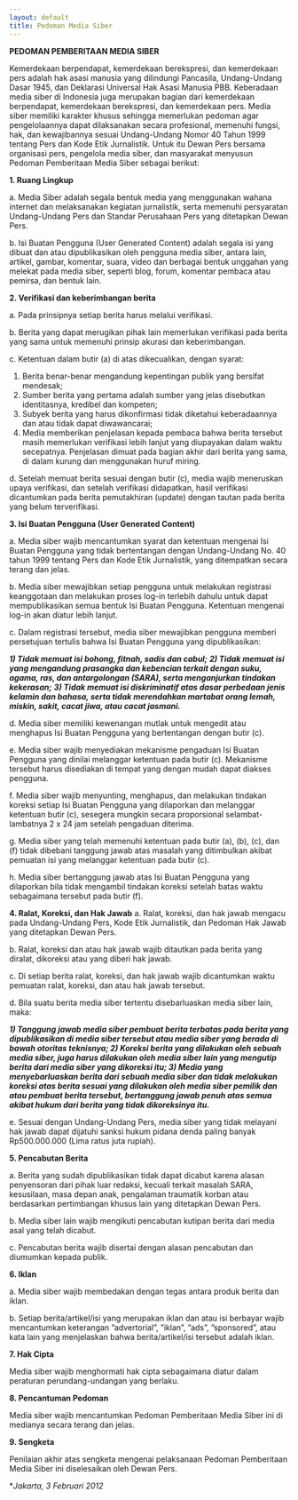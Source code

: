 ```yaml
---
layout: default
title: Pedoman Media Siber
---
```

**PEDOMAN PEMBERITAAN MEDIA SIBER**

Kemerdekaan berpendapat, kemerdekaan berekspresi, dan kemerdekaan pers adalah hak
asasi manusia yang dilindungi Pancasila, Undang-Undang Dasar 1945, dan Deklarasi
Universal Hak Asasi Manusia PBB. Keberadaan media siber di Indonesia juga merupakan
bagian dari kemerdekaan berpendapat, kemerdekaan berekspresi, dan kemerdekaan pers.
Media siber memiliki karakter khusus sehingga memerlukan pedoman agar
pengelolaannya dapat dilaksanakan secara profesional, memenuhi fungsi, hak, dan
kewajibannya sesuai Undang-Undang Nomor 40 Tahun 1999 tentang Pers dan Kode Etik
Jurnalistik. Untuk itu Dewan Pers bersama organisasi pers, pengelola media siber, dan
masyarakat menyusun Pedoman Pemberitaan Media Siber sebagai berikut:

**1. Ruang Lingkup**

a. Media Siber adalah segala bentuk media yang menggunakan wahana internet dan
melaksanakan kegiatan jurnalistik, serta memenuhi persyaratan Undang-Undang
Pers dan Standar Perusahaan Pers yang ditetapkan Dewan Pers.

b. Isi Buatan Pengguna (User Generated Content) adalah segala isi yang dibuat dan
atau dipublikasikan oleh pengguna media siber, antara lain, artikel, gambar,
komentar, suara, video dan berbagai bentuk unggahan yang melekat pada media
siber, seperti blog, forum, komentar pembaca atau pemirsa, dan bentuk lain.

**2. Verifikasi dan keberimbangan berita**

a. Pada prinsipnya setiap berita harus melalui verifikasi.

b. Berita yang dapat merugikan pihak lain memerlukan verifikasi pada berita yang
sama untuk memenuhi prinsip akurasi dan keberimbangan.

c. Ketentuan dalam butir (a) di atas dikecualikan, dengan syarat:
1) Berita benar-benar mengandung kepentingan publik yang bersifat mendesak;
2) Sumber berita yang pertama adalah sumber yang jelas disebutkan identitasnya,
kredibel dan kompeten;
3) Subyek berita yang harus dikonfirmasi tidak diketahui keberadaannya dan atau
tidak dapat diwawancarai;
4) Media memberikan penjelasan kepada pembaca bahwa berita tersebut masih
memerlukan verifikasi lebih lanjut yang diupayakan dalam waktu secepatnya.
Penjelasan dimuat pada bagian akhir dari berita yang sama, di dalam kurung
dan menggunakan huruf miring.

d. Setelah memuat berita sesuai dengan butir (c), media wajib meneruskan upaya
verifikasi, dan setelah verifikasi didapatkan, hasil verifikasi dicantumkan pada
berita pemutakhiran (update) dengan tautan pada berita yang belum terverifikasi.

**3. Isi Buatan Pengguna (User Generated Content)**

a. Media siber wajib mencantumkan syarat dan ketentuan mengenai Isi Buatan
Pengguna yang tidak bertentangan dengan Undang-Undang No. 40 tahun 1999
tentang Pers dan Kode Etik Jurnalistik, yang ditempatkan secara terang dan jelas.

b. Media siber mewajibkan setiap pengguna untuk melakukan registrasi keanggotaan
dan melakukan proses log-in terlebih dahulu untuk dapat mempublikasikan semua
bentuk Isi Buatan Pengguna. Ketentuan mengenai log-in akan diatur lebih lanjut.

c. Dalam registrasi tersebut, media siber mewajibkan pengguna memberi persetujuan
tertulis bahwa Isi Buatan Pengguna yang dipublikasikan:

***1) Tidak memuat isi bohong, fitnah, sadis dan cabul;***
***2) Tidak memuat isi yang mengandung prasangka dan kebencian terkait dengan
suku, agama, ras, dan antargolongan (SARA), serta menganjurkan tindakan
kekerasan;***
***3) Tidak memuat isi diskriminatif atas dasar perbedaan jenis kelamin dan bahasa,
serta tidak merendahkan martabat orang lemah, miskin, sakit, cacat jiwa, atau
cacat jasmani.***

d. Media siber memiliki kewenangan mutlak untuk mengedit atau menghapus Isi
Buatan Pengguna yang bertentangan dengan butir (c).

e. Media siber wajib menyediakan mekanisme pengaduan Isi Buatan Pengguna yang
dinilai melanggar ketentuan pada butir (c). Mekanisme tersebut harus disediakan di
tempat yang dengan mudah dapat diakses pengguna.

f. Media siber wajib menyunting, menghapus, dan melakukan tindakan koreksi setiap
Isi Buatan Pengguna yang dilaporkan dan melanggar ketentuan butir (c), sesegera
mungkin secara proporsional selambat-lambatnya 2 x 24 jam setelah pengaduan
diterima.

g. Media siber yang telah memenuhi ketentuan pada butir (a), (b), (c), dan (f) tidak
dibebani tanggung jawab atas masalah yang ditimbulkan akibat pemuatan isi yang
melanggar ketentuan pada butir (c).

h. Media siber bertanggung jawab atas Isi Buatan Pengguna yang dilaporkan bila
tidak mengambil tindakan koreksi setelah batas waktu sebagaimana tersebut pada
butir (f).

**4. Ralat, Koreksi, dan Hak Jawab**
a. Ralat, koreksi, dan hak jawab mengacu pada Undang-Undang Pers, Kode Etik
Jurnalistik, dan Pedoman Hak Jawab yang ditetapkan Dewan Pers.

b. Ralat, koreksi dan atau hak jawab wajib ditautkan pada berita yang diralat,
dikoreksi atau yang diberi hak jawab.

c. Di setiap berita ralat, koreksi, dan hak jawab wajib dicantumkan waktu pemuatan
ralat, koreksi, dan atau hak jawab tersebut.

d. Bila suatu berita media siber tertentu disebarluaskan media siber lain, maka:

***1) Tanggung jawab media siber pembuat berita terbatas pada berita yang
dipublikasikan di media siber tersebut atau media siber yang berada di bawah
otoritas teknisnya;
2) Koreksi berita yang dilakukan oleh sebuah media siber, juga harus dilakukan
oleh media siber lain yang mengutip berita dari media siber yang dikoreksi itu;
3) Media yang menyebarluaskan berita dari sebuah media siber dan tidak
melakukan koreksi atas berita sesuai yang dilakukan oleh media siber pemilik
dan atau pembuat berita tersebut, bertanggung jawab penuh atas semua akibat
hukum dari berita yang tidak dikoreksinya itu.***

e. Sesuai dengan Undang-Undang Pers, media siber yang tidak melayani hak jawab
dapat dijatuhi sanksi hukum pidana denda paling banyak Rp500.000.000 (Lima
ratus juta rupiah).

**5. Pencabutan Berita**

a. Berita yang sudah dipublikasikan tidak dapat dicabut karena alasan penyensoran
dari pihak luar redaksi, kecuali terkait masalah SARA, kesusilaan, masa depan
anak, pengalaman traumatik korban atau berdasarkan pertimbangan khusus lain
yang ditetapkan Dewan Pers.

b. Media siber lain wajib mengikuti pencabutan kutipan berita dari media asal yang
telah dicabut.

c. Pencabutan berita wajib disertai dengan alasan pencabutan dan diumumkan kepada
publik.

**6. Iklan**

a. Media siber wajib membedakan dengan tegas antara produk berita dan iklan.

b. Setiap berita/artikel/isi yang merupakan iklan dan atau isi berbayar wajib
mencantumkan keterangan ”advertorial”, ”iklan”, ”ads”, ”sponsored”, atau kata lain
yang menjelaskan bahwa berita/artikel/isi tersebut adalah iklan.

**7. Hak Cipta**

Media siber wajib menghormati hak cipta sebagaimana diatur dalam peraturan
perundang-undangan yang berlaku.

**8. Pencantuman Pedoman**

Media siber wajib mencantumkan Pedoman Pemberitaan Media Siber ini di medianya
secara terang dan jelas.

**9. Sengketa**

Penilaian akhir atas sengketa mengenai pelaksanaan Pedoman Pemberitaan Media
Siber ini diselesaikan oleh Dewan Pers.


**Jakarta, 3 Februari 2012*